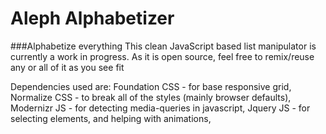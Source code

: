 # Aleph Alphabetizer
###Alphabetize everything
This clean JavaScript based list manipulator is currently a work in progress. As it is open source, feel free to remix/reuse any or all of it as you see fit


Dependencies used are:
Foundation CSS - for base responsive grid,
Normalize CSS - to break all of the styles (mainly browser defaults),
Modernizr JS - for detecting media-queries in javascript,
Jquery JS - for selecting elements, and helping with animations,
